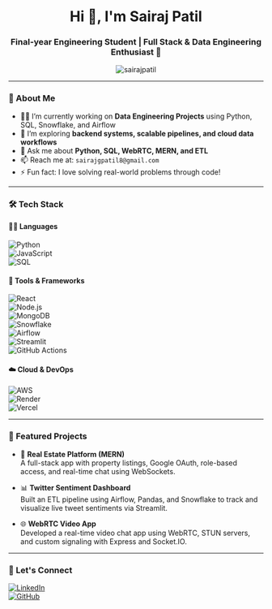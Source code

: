 <h1 align="center">Hi 👋, I'm Sairaj Patil</h1>
<h3 align="center">Final-year Engineering Student | Full Stack & Data Engineering Enthusiast 🚀</h3>

<p align="center">
  <img src="https://komarev.com/ghpvc/?username=sairajpatil&label=Profile%20views&color=0e75b6&style=flat" alt="sairajpatil" />
</p>

---

### 🚀 About Me

- 👨‍💻 I’m currently working on **Data Engineering Projects** using Python, SQL, Snowflake, and Airflow  
- 🌱 I’m exploring **backend systems, scalable pipelines, and cloud data workflows**  
- 💬 Ask me about **Python, SQL, WebRTC, MERN, and ETL**  
- 📫 Reach me at: `sairajgpatil8@gmail.com`
- ⚡ Fun fact: I love solving real-world problems through code!

---

### 🛠️ Tech Stack

#### 👨‍💻 Languages  
![Python](https://img.shields.io/badge/-Python-3776AB?style=flat&logo=python&logoColor=white)  
![JavaScript](https://img.shields.io/badge/-JavaScript-F7DF1E?style=flat&logo=javascript&logoColor=black)  
![SQL](https://img.shields.io/badge/-SQL-4479A1?style=flat&logo=mysql&logoColor=white)

#### 🧰 Tools & Frameworks  
![React](https://img.shields.io/badge/-React-61DAFB?style=flat&logo=react&logoColor=black)  
![Node.js](https://img.shields.io/badge/-Node.js-339933?style=flat&logo=nodedotjs&logoColor=white)  
![MongoDB](https://img.shields.io/badge/-MongoDB-47A248?style=flat&logo=mongodb&logoColor=white)  
![Snowflake](https://img.shields.io/badge/-Snowflake-29B5E8?style=flat&logo=snowflake&logoColor=white)  
![Airflow](https://img.shields.io/badge/-Apache%20Airflow-017CEE?style=flat&logo=apache-airflow&logoColor=white)  
![Streamlit](https://img.shields.io/badge/-Streamlit-FF4B4B?style=flat&logo=streamlit&logoColor=white)  
![GitHub Actions](https://img.shields.io/badge/-GitHub%20Actions-2088FF?style=flat&logo=github-actions&logoColor=white)

#### ☁️ Cloud & DevOps  
![AWS](https://img.shields.io/badge/-AWS-232F3E?style=flat&logo=amazon-aws&logoColor=white)  
![Render](https://img.shields.io/badge/-Render-46E3B7?style=flat&logo=render&logoColor=black)  
![Vercel](https://img.shields.io/badge/-Vercel-000000?style=flat&logo=vercel&logoColor=white)

---

### 📌 Featured Projects

- 💼 **Real Estate Platform (MERN)**  
  A full-stack app with property listings, Google OAuth, role-based access, and real-time chat using WebSockets.

- 📊 **Twitter Sentiment Dashboard**  
  Built an ETL pipeline using Airflow, Pandas, and Snowflake to track and visualize live tweet sentiments via Streamlit.

- 🌐 **WebRTC Video App**  
  Developed a real-time video chat app using WebRTC, STUN servers, and custom signaling with Express and Socket.IO.

---

### 🔗 Let's Connect

[![LinkedIn](https://img.shields.io/badge/-LinkedIn-blue?style=flat&logo=linkedin&logoColor=white)](https://www.linkedin.com/in/sairaj-patil-it/)  
[![GitHub](https://img.shields.io/badge/-GitHub-181717?style=flat&logo=github&logoColor=white)](https://github.com/sairajp88)  
  
